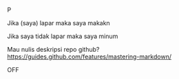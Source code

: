 P

Jika (saya) lapar maka
saya makakn

Jika saya tidak lapar maka
saya minum

Mau nulis deskripsi repo github?
https://guides.github.com/features/mastering-markdown/


OFF
<!---
afendisurya/afendisurya is a ✨ special ✨ repository because its `README.md` (this file) appears on your GitHub profile.
You can click the Preview link to take a look at your changes.
--->
